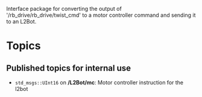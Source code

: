 Interface package for converting the output of '/rb_drive/rb_drive/twist_cmd' to a motor controller command and sending it to an L2Bot.

# Topics

## Published topics for internal use

  - `std_msgs::UInt16` on **/L2Bot/mc**: Motor controller instruction for the l2bot